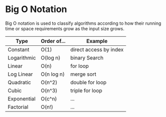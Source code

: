 # Big O Notation
Big O notation is used to classify algorithms according to how their running time or space requirements grow as the input size grows.

| Type              | Order of...      | Example  |
| ---               | ---              | --- |
| Constant          | O(1)             | direct access by index |
| Logarithmic       | O(log n)         | binary Search |
| Linear            | O(n)             | for loop |
| Log Linear        | O(n log n)       | merge sort |
| Quadratic         | O(n^2)           | double for loop |
| Cubic             | O(n^3)           | triple for loop |
| Exponential       | O(c^n)           | ... |
| Factorial         | O(n!)            | ... |

